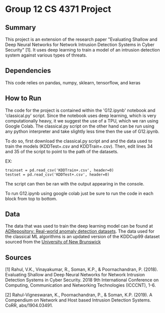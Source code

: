 # Group 12 CS 4371 Project

## Summary

This project is an extension of the research paper "Evaluating Shallow and Deep Neural Networks for Network Intrusion Detection Systems in Cyber Security" [1]. It uses deep learning to train a model of an intrusion detection system against various types of threats.

## Dependencies

This code relies on pandas, numpy, sklearn, tensorflow, and keras

## How to Run

The code for the project is contained within the 'G12.ipynb' notebook and 'classical.py' script. Since the notebook uses deep learning, which is very computationally heavy, it we suggest the use of a TPU, which we ran using Google Colab. The classical.py script on the other hand can be run using any python interpreter and take slightly less time then the use of G12.ipynb. 

To do so, first download the classical.py script and and the data used to train the models (KDDTest+.csv and KDDTrain+.csv). Then, edit lines 34 and 35 of the script to point to the path of the datasets.

EX: 
```
trainset = pd.read_csv('KDDTrain+.csv', header=0)
testset = pd.read_csv('KDDTest+.csv', header=0)
```

The script can then be ran with the output appearing in the console.

To run G12.ipynb using google colab just be sure to run the code in each block from top to bottom.

## Data

The data that was used to train the deep learning model can be found at [ADRepository: Real-world anomaly detection datasets](https://github.com/GuansongPang/ADRepository-Anomaly-detection-datasets/blob/main/numerical%20data/DevNet%20datasets/celeba_baldvsnonbald_normalised.csv). The data used for the classical ML algorithms is an updated version of the KDDCup99 dataset sourced from the [University of New Brunswick](https://www.unb.ca/cic/datasets/nsl.html)

## Sources

[1] Rahul, V.K., Vinayakumar, R., Soman, K.P., & Poornachandran, P. (2018). Evaluating Shallow and Deep Neural Networks for Network Intrusion Detection Systems in Cyber Security. 2018 9th International Conference on Computing, Communication and Networking Technologies (ICCCNT), 1-6.

[2] Rahul-Vigneswaran, K., Poornachandran, P., & Soman, K.P. (2019). A Compendium on Network and Host based Intrusion Detection Systems. CoRR, abs/1904.03491.

